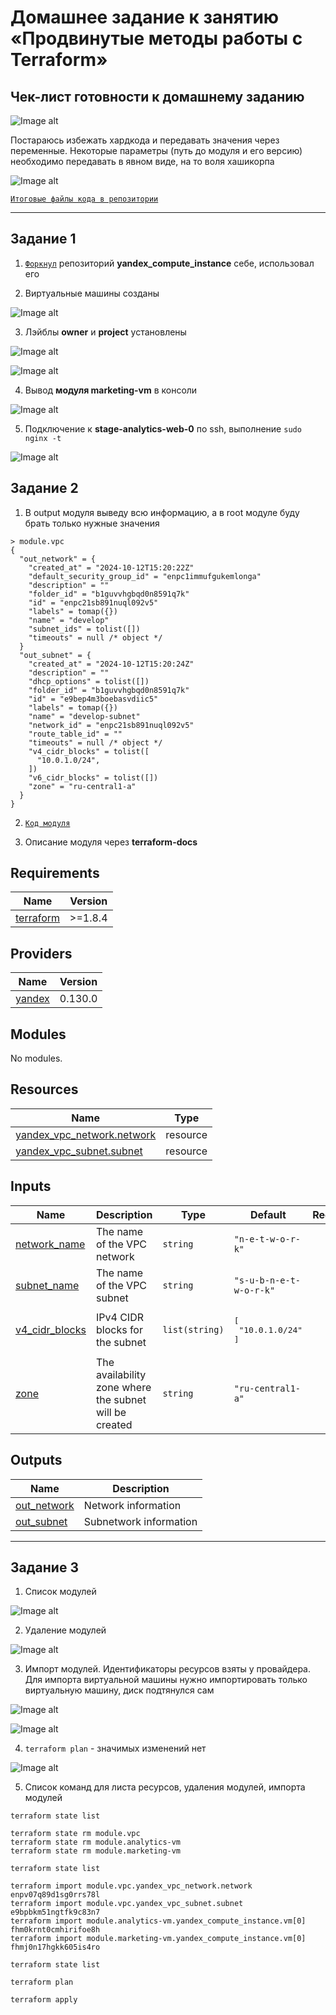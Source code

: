 # Домашнее задание к занятию «Продвинутые методы работы с Terraform»

## Чек-лист готовности к домашнему заданию

![Image alt](https://github.com/littlelucidlynx/ter-homeworks/blob/main/04/Screen/Image000.png)

Постараюсь избежать хардкода и передавать значения через переменные. Некоторые параметры (путь до модуля и его версию) необходимо передавать в явном виде, на то воля хашикорпа

![Image alt](https://github.com/littlelucidlynx/ter-homeworks/blob/main/04/Screen/Image001.png)

[`Итоговые файлы кода в репозитории`](https://github.com/littlelucidlynx/ter-homeworks/tree/main/04/src)

---

## Задание 1

1. [`Форкнул`](https://github.com/littlelucidlynx/yandex_compute_instance.git) репозиторий **yandex_compute_instance** себе, использовал его

2. Виртуальные машины созданы

![Image alt](https://github.com/littlelucidlynx/ter-homeworks/blob/main/04/Screen/Image003.png)

3. Лэйблы **owner** и **project** установлены

![Image alt](https://github.com/littlelucidlynx/ter-homeworks/blob/main/04/Screen/Image004.png)

![Image alt](https://github.com/littlelucidlynx/ter-homeworks/blob/main/04/Screen/Image005.png)

4. Вывод **модуля marketing-vm** в консоли

![Image alt](https://github.com/littlelucidlynx/ter-homeworks/blob/main/04/Screen/Image006.png)

5. Подключение к **stage-analytics-web-0** по ssh, выполнение ```sudo nginx -t```

![Image alt](https://github.com/littlelucidlynx/ter-homeworks/blob/main/04/Screen/Image002.png)

## Задание 2

1. В output модуля выведу всю информацию, а в root модуле буду брать только нужные значения

```
> module.vpc
{
  "out_network" = {
    "created_at" = "2024-10-12T15:20:22Z"
    "default_security_group_id" = "enpc1immufgukemlonga"
    "description" = ""
    "folder_id" = "b1guvvhgbqd0n8591q7k"
    "id" = "enpc21sb891nuql092v5"
    "labels" = tomap({})
    "name" = "develop"
    "subnet_ids" = tolist([])
    "timeouts" = null /* object */
  }
  "out_subnet" = {
    "created_at" = "2024-10-12T15:20:24Z"
    "description" = ""
    "dhcp_options" = tolist([])
    "folder_id" = "b1guvvhgbqd0n8591q7k"
    "id" = "e9bep4m3boebasvdiic5"
    "labels" = tomap({})
    "name" = "develop-subnet"
    "network_id" = "enpc21sb891nuql092v5"
    "route_table_id" = ""
    "timeouts" = null /* object */
    "v4_cidr_blocks" = tolist([
      "10.0.1.0/24",
    ])
    "v6_cidr_blocks" = tolist([])
    "zone" = "ru-central1-a"
  }
}
```

2. [`Код модуля`](https://github.com/littlelucidlynx/ter-homeworks/tree/main/04/src/local_modules/vpc/)

3. Описание модуля через **terraform-docs**

## Requirements

| Name | Version |
|------|---------|
| <a name="requirement_terraform"></a> [terraform](#requirement\_terraform) | >=1.8.4 |

## Providers

| Name | Version |
|------|---------|
| <a name="provider_yandex"></a> [yandex](#provider\_yandex) | 0.130.0 |

## Modules

No modules.

## Resources

| Name | Type |
|------|------|
| [yandex_vpc_network.network](https://registry.terraform.io/providers/yandex-cloud/yandex/latest/docs/resources/vpc_network) | resource |
| [yandex_vpc_subnet.subnet](https://registry.terraform.io/providers/yandex-cloud/yandex/latest/docs/resources/vpc_subnet) | resource |

## Inputs

| Name | Description | Type | Default | Required |
|------|-------------|------|---------|:--------:|
| <a name="input_network_name"></a> [network\_name](#input\_network\_name) | The name of the VPC network | `string` | `"n-e-t-w-o-r-k"` | no |
| <a name="input_subnet_name"></a> [subnet\_name](#input\_subnet\_name) | The name of the VPC subnet | `string` | `"s-u-b-n-e-t-w-o-r-k"` | no |
| <a name="input_v4_cidr_blocks"></a> [v4\_cidr\_blocks](#input\_v4\_cidr\_blocks) | IPv4 CIDR blocks for the subnet | `list(string)` | <pre>[<br/>  "10.0.1.0/24"<br/>]</pre> | no |
| <a name="input_zone"></a> [zone](#input\_zone) | The availability zone where the subnet will be created | `string` | `"ru-central1-a"` | no |

## Outputs

| Name | Description |
|------|-------------|
| <a name="output_out_network"></a> [out\_network](#output\_out\_network) | Network information |
| <a name="output_out_subnet"></a> [out\_subnet](#output\_out\_subnet) | Subnetwork information |

---

## Задание 3

1. Список модулей

![Image alt](https://github.com/littlelucidlynx/ter-homeworks/blob/main/04/Screen/Image007.png)

2. Удаление модулей

![Image alt](https://github.com/littlelucidlynx/ter-homeworks/blob/main/04/Screen/Image008.png)

3. Импорт модулей. Идентификаторы ресурсов взяты у провайдера. Для импорта виртуальной машины нужно импортировать только виртуальную машину, диск подтянулся сам

![Image alt](https://github.com/littlelucidlynx/ter-homeworks/blob/main/04/Screen/Image010.png)

![Image alt](https://github.com/littlelucidlynx/ter-homeworks/blob/main/04/Screen/Image011.png)

4. ```terraform plan``` - значимых изменений нет

![Image alt](https://github.com/littlelucidlynx/ter-homeworks/blob/main/04/Screen/Image009.png)

5. Список команд для листа ресурсов, удаления модулей, импорта модулей

```
terraform state list

terraform state rm module.vpc
terraform state rm module.analytics-vm
terraform state rm module.marketing-vm

terraform state list

terraform import module.vpc.yandex_vpc_network.network enpv07q89d1sg0rrs78l
terraform import module.vpc.yandex_vpc_subnet.subnet e9bpbkm51ngtfk9c83n7
terraform import module.analytics-vm.yandex_compute_instance.vm[0] fhm0krnt0cmhirifoe8h
terraform import module.marketing-vm.yandex_compute_instance.vm[0] fhmj0n17hgkk605is4ro

terraform state list

terraform plan

terraform apply
```